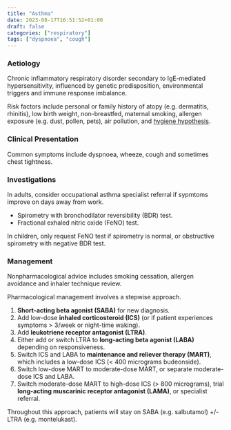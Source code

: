 ```yaml
---
title: "Asthma"
date: 2023-08-17T16:51:52+01:00
draft: false
categories: ["respiratory"]
tags: ["dyspnoea", "cough"]
---
```


### Aetiology

Chronic inflammatory respiratory disorder secondary to IgE-mediated hypersensitivity, influenced by genetic predisposition, environmental triggers and immune response imbalance.

Risk factors include personal or family history of atopy (e.g. dermatitis, rhinitis), low birth weight, non-breastfed, maternal smoking, allergen exposure (e.g. dust, pollen, pets), air pollution, and [hygiene hypothesis]("https://en.wikipedia.org/wiki/Hygiene_hypothesis#:~:text=In%20medicine%2C%20the%20hygiene%20hypothesis,by%20strengthening%20the%20immune%20system.").

### Clinical Presentation

Common symptoms include dyspnoea, wheeze, cough and sometimes chest tightness.

### Investigations

In adults, consider occupational asthma specialist referral if sypmtoms improve on days away from work.
- Spirometry with bronchodilator reversibility (BDR) test.
- Fractional exhaled nitric oxide (FeNO) test.

In children, only request FeNO test if spirometry is normal, or obstructive spirometry with negative BDR test.

### Management

Nonpharmacological advice includes smoking cessation, allergen avoidance and inhaler technique review. 

Pharmacological management involves a stepwise approach.
1. **Short-acting beta agonist (SABA)** for new diagnosis.
2. Add low-dose **inhaled corticosteroid (ICS)** (or if patient experiences symptoms > 3/week or night-time waking).
3. Add **leukotriene receptor antagonist (LTRA)**.
4. Either add or switch LTRA to **long-acting beta agonist (LABA)** depending on responsiveness.
5. Switch ICS and LABA to **maintenance and reliever therapy (MART)**, which includes a low-dose ICS (< 400 micrograms budeonside).
6. Switch low-dose MART to moderate-dose MART, or separate moderate-dose ICS and LABA.
7. Switch moderate-dose MART to high-dose ICS (> 800 micrograms), trial **long-acting muscarinic receptor antagonist (LAMA)**, or specialist referral.

Throughout this approach, patients will stay on SABA (e.g. salbutamol) +/- LTRA (e.g. montelukast).



